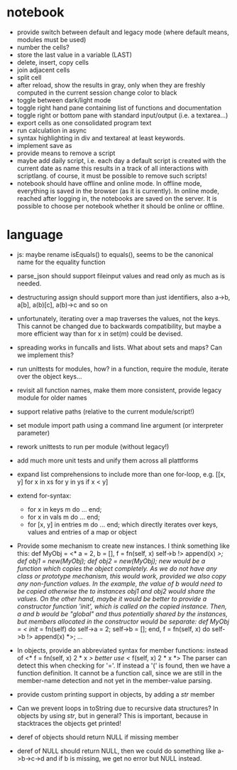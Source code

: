 # notebook

* provide switch between default and legacy mode (where default means, modules must be used)
* number the cells?
* store the last value in a variable (LAST)
* delete, insert, copy cells
* join adjacent cells
* split cell
* after reload, show the results in gray, only when they are freshly computed in the current session change color to black
* toggle between dark/light mode
* toggle right hand pane containing list of functions and documentation
* toggle right or bottom pane with standard input/output (i.e. a textarea...)
* export cells as one consolidated program text
* run calculation in async
* syntax highlighting in div and textarea! at least keywords.
* implement save as
* provide means to remove a script
* maybe add daily script, i.e. each day a default script is created with the current date as name this results in a track of all interactions with scriptlang. of course, it must be possible to remove such scripts!
* notebook should have offline and online mode. In offline mode, everything is saved in the browser (as it is currently). In online mode, reached after logging in, the notebooks are saved on the server. It is possible to choose per notebook whether it should be online or offline.

# language

* js: maybe rename isEquals() to equals(), seems to be the canonical name for the equality function
* parse_json should support fileinput values and read only as much as is needed.
* destructuring assign should support more than just identifiers, also a->b, a[b], a(b)[c], a(b)->c and so on
* unfortunately, iterating over a map traverses the values, not the keys. This cannot be changed due to backwards compatibility, but maybe a more efficient way than for x in set(m) could be devised.
* spreading works in funcalls and lists. What about sets and maps? Can we implement this?

* run unittests for modules, how? in a function, require the module, iterate over the object keys...
* revisit all function names, make them more consistent, provide legacy module for older names
* support relative paths (relative to the current module/script!)
* set module import path using a command line argument (or interpreter parameter)

* rework unittests to run per module (without legacy!)
* add much more unit tests and unify them across all plattforms

* expand list comprehensions to include more than one for-loop, e.g. [[x, y] for x in xs for y in ys if x < y]

* extend for-syntax:
    * for x in keys m do ... end;
    * for x in vals m do ... end;
    * for [x, y] in entries m do ... end;
  which directly iterates over keys, values and entries of a map or object

* Provide some mechanism to create new instances. I think something like this:
  def MyObj = <* a = 2, b = [], f = fn(self, x) self->b !> append(x) *>;
  def obj1 = new(MyObj);
  def obj2 = new(MyObj);
  new would be a function which copies the object completely. As we do not have
  any class or prototype mechanism, this would work, provided we also copy any
  non-function values. In the example, the value of b would need to be copied
  otherwise the to instances obj1 and obj2 would share the values. On the other
  hand, maybe it would be better to provide a constructor function 'init', which
  is called on the copied instance. Then, a and b would be "global" and thus potentially
  shared by the instances, but members allocated in the constructor would be separate:
  def MyObj = <* _init_ = fn(self) do self->a = 2; self->b = []; end,
                 f = fn(self, x) do self->b !> append(x) *>;
  ...

* In objects, provide an abbreviated syntax for member functions:
  instead of <* f = fn(self, x) 2 * x *>
  better use <* f(self, x) 2 * x *>
  The parser can detect this when checking for '='. If instead a '(' is
  found, then we have a function definition. It cannot be a function call,
  since we are still in the member-name detection and not yet in the member-value
  parsing.

* provide custom printing support in objects, by adding a _str_ member

* Can we prevent loops in toString due to recursive data structures? In objects by using _str_, but in general? This is important, because in stacktraces the objects get printed!

* deref of objects should return NULL if missing member
* deref of NULL should return NULL, then we could do something like a->b->c->d and if b is missing, we get no error but NULL instead.

